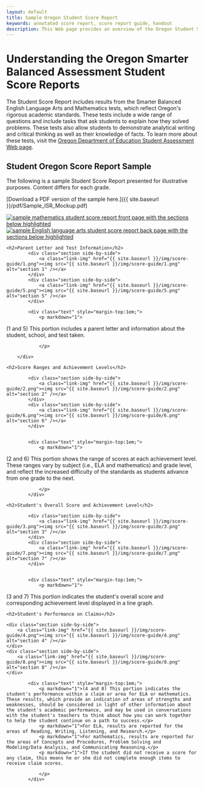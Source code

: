 ```yaml
---
layout: default
title: Sample Oregon Student Score Report
keywords: annotated score report, score report guide, handout
description: This Web page provides an overview of the Oregon Student Score Report's layout and provides a downloadable PDF handout for easy offline use.
---
```


# Understanding the Oregon Smarter Balanced Assessment Student Score Reports

The Student Score Report includes results from the Smarter Balanced English Language Arts and Mathematics tests, which reflect Oregon's rigorous academic standards. These tests include a wide range of questions and include tasks that ask students to explain how they solved problems. These tests also allow students to demonstrate analytical writing and critical thinking as well as their knowledge of facts. To learn more about these tests, visit the [Oregon Department of Education Student Assessment Web page](http://www.oregon.gov/ode/educator-resources/assessment/).

<!--<button type="button" class="btn-blue" data-link="#">See Oregon Student Score Report Guides</button>

You can also watch the “Understanding the Oregon Student Score Report” video in
[English](#) or in [Spanish](#).-->


## Student Oregon Score Report Sample

<div class="block" markdown="1">

The following is a sample Student Score Report presented for illustrative purposes. Content differs for each grade.

[Download a PDF version of the sample here.]({{ site.baseurl }}/pdf/Sample_ISR_Mockup.pdf)

<div class="page">
	<a class="link-img" href="{{ site.baseurl }}/img/score-guide/math.png"><img src="{{ site.baseurl }}/img/score-guide/math.png" alt="sample mathematics student score report front page with the sections below highlighted" /></a>
</div>
<div class="page">
	<a class="link-img" href="{{ site.baseurl }}/img/score-guide/ela.png"><img src="{{ site.baseurl }}/img/score-guide/ela.png"  alt="sample English language arts student score report back page with the sections below highlighted" /></a>
</div>

</div><!-- /.block -->




<div class="block w-sections">

	<h2>Parent Letter and Test Information</h2>
			<div class="section side-by-side">
				<a class="link-img" href="{{ site.baseurl }}/img/score-guide/1.png"><img src="{{ site.baseurl }}/img/score-guide/1.png" alt="section 1" /></a>
			</div>
			<div class="section side-by-side">
				<a class="link-img" href="{{ site.baseurl }}/img/score-guide/5.png"><img src="{{ site.baseurl }}/img/score-guide/5.png" alt="section 5" /></a>
			</div>

			<div class="text" style="margin-top:1em;">
				<p markdown="1">
(1 and 5) This portion includes a parent letter and information about the student, school, and test taken.

				</p>

		</div>

</div><!-- /.block -->



<div class="block w-sections">

	<h2>Score Ranges and Achievement Levels</h2>

			<div class="section side-by-side">
				<a class="link-img" href="{{ site.baseurl }}/img/score-guide/2.png"><img src="{{ site.baseurl }}/img/score-guide/2.png" alt="section 2" /></a>
			</div>
			<div class="section side-by-side">
				<a class="link-img" href="{{ site.baseurl }}/img/score-guide/6.png"><img src="{{ site.baseurl }}/img/score-guide/6.png" alt="section 6" /></a>
			</div>


			<div class="text" style="margin-top:1em;">
				<p markdown="1">

(2 and 6) This portion shows the range of scores at each achievement level. These ranges vary by subject (i.e., ELA and mathematics) and grade level, and reflect the increased difficulty of the standards as students advance from one grade to the next.

				</p>
			</div>			
</div><!-- /.block -->






<div class="block w-sections">

	<h2>Student's Overall Score and Achievement Level</h2>

			<div class="section side-by-side">
				<a class="link-img" href="{{ site.baseurl }}/img/score-guide/3.png"><img src="{{ site.baseurl }}/img/score-guide/3.png" alt="section 3" /></a>
			</div>
			<div class="section side-by-side">
				<a class="link-img" href="{{ site.baseurl }}/img/score-guide/7.png"><img src="{{ site.baseurl }}/img/score-guide/7.png" alt="section 7" /></a>
			</div>


			<div class="text" style="margin-top:1em;">
				<p markdown="1">

 (3 and 7) This portion indicates the student's overall score and corresponding achievement level displayed in a line graph.
	</p>
			</div>			
</div><!-- /.block -->






<div class="block w-sections">

	<h2>Student's Performance on Claims</h2>

	<div class="section side-by-side">
		<a class="link-img" href="{{ site.baseurl }}/img/score-guide/4.png"><img src="{{ site.baseurl }}/img/score-guide/4.png" alt="section 4" /></a>
	</div>
	<div class="section side-by-side">
		<a class="link-img" href="{{ site.baseurl }}/img/score-guide/8.png"><img src="{{ site.baseurl }}/img/score-guide/8.png" alt="section 8" /></a>
	</div>

			<div class="text" style="margin-top:1em;">
				<p markdown="1">(4 and 8) This portion indicates the student's performance within a claim or area for ELA or mathematics. These results, which provide an indication of areas of strengths and weaknesses, should be considered in light of other information about the student's academic performance, and may be used in conversations with the student's teachers to think about how you can work together to help the student continue on a path to success.</p>
				<p markdown="1">For ELA, results are reported for the areas of Reading, Writing, Listening, and Research.</p>
				<p markdown="1">For mathematics, results are reported for the areas of Concepts and Procedures, Problem Solving and Modeling/Data Analysis, and Communicating Reasoning.</p>
				<p markdown="1">If the student did not receive a score for any claim, this means he or she did not complete enough items to receive claim scores.

				</p>
			</div>			
</div><!-- /.block -->
